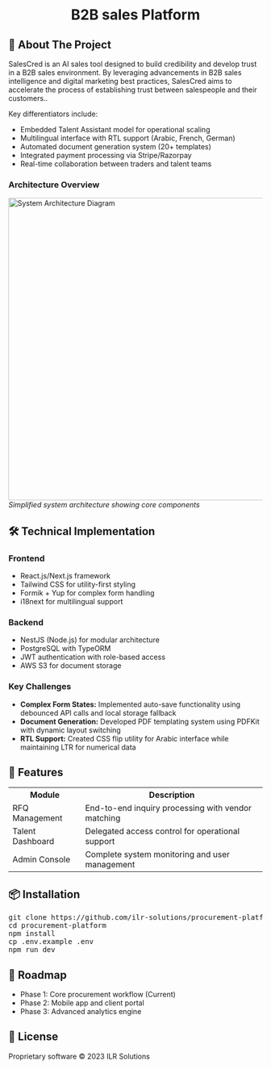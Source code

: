 <h1 align="center">B2B sales Platform</h1>

<h2>📌 About The Project</h2>
<p>SalesCred is an AI sales tool designed to build credibility and develop trust in a B2B sales environment. By leveraging advancements in B2B sales intelligence and digital marketing best practices, SalesCred aims to accelerate the process of establishing trust between salespeople and their customers..</p>

<p>Key differentiators include:</p>
<ul>
  <li>Embedded Talent Assistant model for operational scaling</li>
  <li>Multilingual interface with RTL support (Arabic, French, German)</li>
  <li>Automated document generation system (20+ templates)</li>
  <li>Integrated payment processing via Stripe/Razorpay</li>
  <li>Real-time collaboration between traders and talent teams</li>
</ul>

<h3>Architecture Overview</h3>
<img src="https://example.com/ilr-architecture-diagram.png" alt="System Architecture Diagram" width="600">
<em>Simplified system architecture showing core components</em>

<h2>🛠 Technical Implementation</h2>

<h3>Frontend</h3>
<ul>
  <li>React.js/Next.js framework</li>
  <li>Tailwind CSS for utility-first styling</li>
  <li>Formik + Yup for complex form handling</li>
  <li>i18next for multilingual support</li>
</ul>

<h3>Backend</h3>
<ul>
  <li>NestJS (Node.js) for modular architecture</li>
  <li>PostgreSQL with TypeORM</li>
  <li>JWT authentication with role-based access</li>
  <li>AWS S3 for document storage</li>
</ul>

<h3>Key Challenges</h3>
<ul>
  <li><strong>Complex Form States:</strong> Implemented auto-save functionality using debounced API calls and local storage fallback</li>
  <li><strong>Document Generation:</strong> Developed PDF templating system using PDFKit with dynamic layout switching</li>
  <li><strong>RTL Support:</strong> Created CSS flip utility for Arabic interface while maintaining LTR for numerical data</li>
</ul>

<h2>🚀 Features</h2>
<table>
  <tr>
    <th>Module</th>
    <th>Description</th>
  </tr>
  <tr>
    <td>RFQ Management</td>
    <td>End-to-end inquiry processing with vendor matching</td>
  </tr>
  <tr>
    <td>Talent Dashboard</td>
    <td>Delegated access control for operational support</td>
  </tr>
  <tr>
    <td>Admin Console</td>
    <td>Complete system monitoring and user management</td>
  </tr>
</table>

<h2>📦 Installation</h2>
<pre>
git clone https://github.com/ilr-solutions/procurement-platform.git
cd procurement-platform
npm install
cp .env.example .env
npm run dev
</pre>

<h2>📅 Roadmap</h2>
<ul>
  <li>Phase 1: Core procurement workflow (Current)</li>
  <li>Phase 2: Mobile app and client portal</li>
  <li>Phase 3: Advanced analytics engine</li>
</ul>

<h2>📝 License</h2>
<p>Proprietary software © 2023 ILR Solutions</p>
